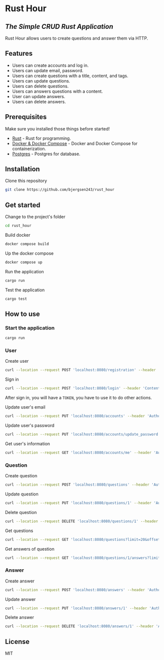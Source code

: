 # Rust Hour
## _The Simple CRUD Rust Application_

Rust Hour allows users to create questions and answer them via HTTP.

## Features

- Users can create accounts and log in.
- Users can update email, password.
- Users can create questions with a title, content, and tags.
- Users can update questions.
- Users can delete questions.
- Users can answers questions with a content.
- User can update answers.
- Users can delete answers.

## Prerequisites

Make sure you installed those things before started!

- [Rust] - Rust for programming.
- [Docker & Docker Compose] - Docker and Docker Compose for containerization.
- [Postgres] - Postgres for database.

## Installation
Clone this repository
```sh
git clone https://github.com/bjergsen243/rust_hour
```

## Get started
Change to the project's folder
```sh
cd rust_hour
```
Build docker
```sh
docker compose build
```

Up the docker compose
```sh
docker compose up
```

Run the application
```sh
cargo run
```

Test the application
```sh
cargo test
```

## How to use
### Start the application
```sh
cargo run
```
### User
Create user

```sh
curl --location --request POST 'localhost:8080/registration' --header 'Content-Type: application/json' --data-raw '{"email": "example@gmail.com", "password": "123456789"}'
```

Sign in
```sh
curl --location --request POST 'localhost:8080/login' --header 'Content-Type: application/json' --data-raw '{"email": "example@gmail.com", "password": "123456789"}'
```
After sign in, you will have a `TOKEN`, you have to use it to do other actions.

Update user's email
```sh
curl --location --request PUT 'localhost:8080/accounts' --header 'Authorization: $TOKEN' --header 'Content-Type: application/json' --data-raw '{"email": "update@gmail.com"}'
```

Update user's password
```sh
curl --location --request PUT 'localhost:8080/accounts/update_password' --header 'Authorization: $TOKEN' --header 'Content-Type: application/json' --data-raw '{"password": "1234567890"}'
```

Get user's information
```sh
curl --location --request GET 'localhost:8080/accounts/me' --header 'Authorization: $TOKEN' 
```

### Question

Create question
```sh
curl --location --request POST 'localhost:8080/questions' --header 'Authorization: $TOKEN' --header 'Content-Type: application/json' --data-raw '{"title": "hello world", "content": "hello world", "tags": null}'
```

Update question
```sh
curl --location --request PUT 'localhost:8080/questions/1' --header 'Authorization: $TOKEN' --header 'Content-Type: application/json' --data-raw '{"id": 1, "title": "update title", "content": "update content", "tags": null}'
```

Delete question
```sh
curl --location --request DELETE 'localhost:8080/questions/1' --header 'Authorization: $TOKEN'
```

Get questions
```sh
curl --location --request GET 'localhost:8080/questions?limit=20&offset=0'
```

Get answers of question
```sh
curl --location --request GET 'localhost:8080/questions/1/answers?limit=20&offset=0' 
```

### Answer

Create answer
```sh
curl --location --request POST 'localhost:8080/answers' --header 'Authorization: $TOKEN' --header 'Content-Type: application/json' --data-raw '{"question_id": 2, "content": "answer question 2"}'

```

Update answer
```sh
curl --location --request PUT 'localhost:8080/answers/1' --header 'Authorization: $TOKEN' --header 'Content-Type: application/json' --data-raw '{"id": 1, "question_id": 2, "content": "update answer"}'

```

Delete answer
```sh
curl --location --request DELETE 'localhost:8080/answers/1' --header 'Authorization: $TOKEN'
```

## License

MIT

   [Rust]: <https://www.rust-lang.org/>
   [Docker & Docker Compose]: <https://docs.docker.com/get-started/>
   [Postgres]: <https://www.postgresql.org/>
   